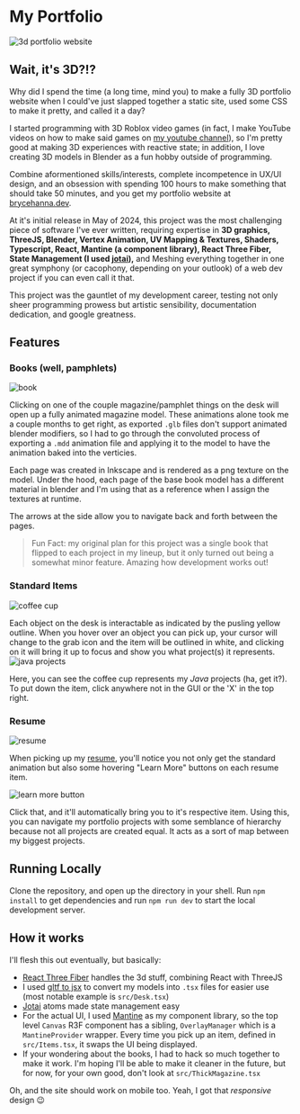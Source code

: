 # My Portfolio
![3d portfolio website](assets/thumbnail.png)

## Wait, it's 3D?!?
Why did I spend the time (a long time, mind you) to make a fully 3D portfolio website when I could've just slapped together a static site, used some CSS to make it pretty, and called it a day?

I started programming with 3D Roblox video games (in fact, I make YouTube videos on how to make said games on [my youtube channel](https://www.youtube.com/@BRicey)), so I'm pretty good at making 3D experiences with reactive state; in addition, I love creating 3D models in Blender as a fun hobby outside of programming. 

Combine aformentioned skills/interests, complete incompetence in UX/UI design, and an obsession with spending 100 hours to make something that should take 50 minutes, and you get my portfolio website at [brycehanna.dev](brycehanna.dev). 

At it's initial release in May of 2024, this project was the most challenging piece of software I've ever written, requiring expertise in **3D graphics, ThreeJS, Blender, Vertex Animation, UV Mapping & Textures, Shaders, Typescript, React, Mantine (a component library), React Three Fiber, State Management (I used [jotai](https://jotai.org/)),** and Meshing everything together in one great symphony (or cacophony, depending on your outlook) of a web dev project if you can even call it that. 

This project was the gauntlet of my development career, testing not only sheer programming prowess but artistic sensibility, documentation dedication, and google greatness. 

## Features

### Books (well, pamphlets)

![book](assets/book-ss.png)

Clicking on one of the couple magazine/pamphlet things on the desk will open up a fully animated magazine model. These animations alone took me a couple months to get right, as exported `.glb` files don't support animated blender modifiers, so I had to go through the convoluted process of exporting a `.mdd` animation file and applying it to the model to have the animation baked into the verticies. 

Each page was created in Inkscape and is rendered as a png texture on the model. Under the hood, each page of the base book model has a different material in blender and I'm using that as a reference when I assign the textures at runtime. 

The arrows at the side allow you to navigate back and forth between the pages. 

> Fun Fact: my original plan for this project was a single book that flipped to each project in my lineup, but it only turned out being a somewhat minor feature. Amazing how development works out!

### Standard Items
![coffee cup](assets/coffee-hover-ss.png)

Each object on the desk is interactable as indicated by the pusling yellow outline. When you hover over an object you can pick up, your cursor will change to the grab icon and the item will be outlined in white, and clicking on it will bring it up to focus and show you what project(s) it represents. 
![java projects](assets/java-projects-ss.png)

Here, you can see the coffee cup represents my *Java* projects (ha, get it?). To put down the item, click anywhere not in the GUI or the 'X' in the top right. 

### Resume

![resume](assets/resume-ss.png)

When picking up my [resume](https://b-ricey763.github.io/resume/hanna-bryce-resume.pdf), you'll notice you not only get the standard animation but also some hovering "Learn More" buttons on each resume item. 

![learn more button](assets/resume-learn-ss.png)

Click that, and it'll automatically bring you to it's respective item. Using this, you can navigate my portfolio projects with some semblance of hierarchy because not all projects are created equal. It acts as a sort of map between my biggest projects. 

## Running Locally

Clone the repository, and open up the directory in your shell. Run `npm install` to get dependencies and run `npm run dev` to start the local development server. 

## How it works
I'll flesh this out eventually, but basically:

- [React Three Fiber](https://docs.pmnd.rs/react-three-fiber/getting-started/introduction) handles the 3d stuff, combining React with ThreeJS
- I used [gltf to jsx](https://gltf.pmnd.rs/) to convert my models into `.tsx` files for easier use (most notable example is `src/Desk.tsx`)
- [Jotai](https://jotai.org/) atoms made state management easy
- For the actual UI, I used [Mantine](https://mantine.dev/) as my component library, so the top level `Canvas` R3F component has a sibling, `OverlayManager` which is a `MantineProvider` wrapper. Every time you pick up an item, defined in `src/Items.tsx`, it swaps the UI being displayed. 
- If your wondering about the books, I had to hack so much together to make it work. I'm hoping I'll be able to make it cleaner in the future, but for now, for your own good, don't look at `src/ThickMagazine.tsx`

Oh, and the site should work on mobile too. Yeah, I got that *responsive* design :wink:
